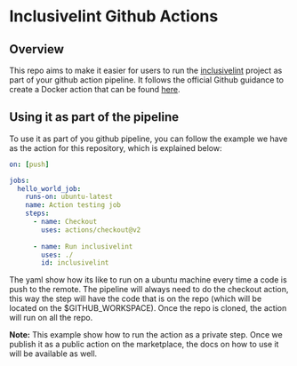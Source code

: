 # Inclusivelint Github Actions

## Overview

This repo aims to make it easier for users to run the [inclusivelint](https://github.com/inclusivelint/inclusivelint)
project as part of your github action pipeline. It follows the official Github guidance to create a Docker action
that can be found [here](https://docs.github.com/en/actions/creating-actions/creating-a-docker-container-action).

## Using it as part of the pipeline

To use it as part of you github pipeline, you can follow the example we have as the action for this repository, which
is explained below:

``` yaml
on: [push]

jobs:
  hello_world_job:
    runs-on: ubuntu-latest
    name: Action testing job
    steps:
      - name: Checkout
        uses: actions/checkout@v2
      
      - name: Run inclusivelint
        uses: ./
        id: inclusivelint
```

The yaml show how its like to run on a ubuntu machine every time a code is push to the
remote. The pipeline will always need to do the checkout action, this way the step will
have the code that is on the repo (which will be located on the $GITHUB_WORKSPACE).
Once the repo is cloned, the action will run on all the repo. 

**Note:** This example show how to run the action as a private step. Once we publish
it as a public action on the marketplace, the docs on how to use it will be available
as well.